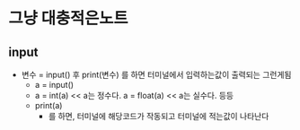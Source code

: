 # 그냥 대충적은노트



## input

- 변수 = input() 후 print(변수) 를 하면 터미널에서 입력하는값이 출력되는 그런게됨
  - a = input()
  - a = int(a) << a는 정수다. a = float(a) << a는 실수다. 등등
  - print(a)
    - 를 하면, 터미널에 해당코드가 작동되고 터미널에 적는값이 나타난다